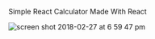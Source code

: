 Simple React Calculator Made With React

![screen shot 2018-02-27 at 6 59 47 pm](https://user-images.githubusercontent.com/33098684/36764168-f563f3da-1bf0-11e8-9748-ded03fa6b523.png)

